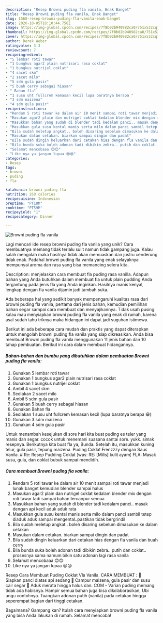 ```yaml
---
description: "Resep Browni puding fla vanila, Enak Banget"
title: "Resep Browni puding fla vanila, Enak Banget"
slug: 1568-resep-browni-puding-fla-vanila-enak-banget
date: 2020-10-05T18:10:44.758Z
image: https://img-global.cpcdn.com/recipes/7f8b02b940982ca0/751x532cq70/browni-puding-fla-vanila-foto-resep-utama.jpg
thumbnail: https://img-global.cpcdn.com/recipes/7f8b02b940982ca0/751x532cq70/browni-puding-fla-vanila-foto-resep-utama.jpg
cover: https://img-global.cpcdn.com/recipes/7f8b02b940982ca0/751x532cq70/browni-puding-fla-vanila-foto-resep-utama.jpg
author: Derek Weber
ratingvalue: 3.3
reviewcount: 7
recipeingredient:
- "5 lembar roti tawar"
- "1 bungkus agar2 plain nutrisari rasa coklat"
- "1 bungkus nutrijel coklat"
- "4 sacet skm"
- "2 sacet milo"
- "5 sdm gula pasir"
- "5 buah cerry sebagai hiasan"
- " Bahan fla"
- "1 susu uht fullcrem kemasan kecil lupa baratnya berapa "
- "3 sdm maizena"
- "4 sdm gula pasir"
recipeinstructions:
- "Rendam 5 roti tawar ke dalam air 10 menit sampai roti tawar menjadi lunak banget kemudian blender sampai halus"
- "Masukan agar2 plain dan nutrigel coklat kedalam blender mix dengan roti tawar tadi sampai bahan tercanpur semua"
- "Masukkan bahan yang sudah di blender tadi kedalam panci.. masak dengan api kecil aduk aduk rata"
- "Masukkan gula susu kental manis serta milo dalam panci sambil tetep diaduk aduk sampai mengental..pastikan tidak bergrindil"
- "Bila sudah meletup angkat.. boleh disaring sebelum dimasukan ke dalam cetakan"
- "Masukan dalam cetakan. biarkan sampai dingin dan padat"
- "Bila sudah dingin keluarkan dari cetakan hias dengan fla vanila dan buah cerry"
- "Bila bunda suka boleh adonan tadi dibikin zebra.. putih dan coklat.. prosesnya sama namum bikin satu adonan lagi rasa vanila"
- "Selamat mencobaaa 😊😊"
- "Like nya ya jangan lupaa 😍😍"
categories:
- Resep
tags:
- browni
- puding
- fla

katakunci: browni puding fla 
nutrition: 260 calories
recipecuisine: Indonesian
preptime: "PT18M"
cooktime: "PT59M"
recipeyield: "1"
recipecategory: Dinner

---
```



![Browni puding fla vanila](https://img-global.cpcdn.com/recipes/7f8b02b940982ca0/751x532cq70/browni-puding-fla-vanila-foto-resep-utama.jpg)

Lagi mencari ide resep browni puding fla vanila yang unik? Cara membuatnya memang tidak terlalu sulit namun tidak gampang juga. Kalau salah mengolah maka hasilnya tidak akan memuaskan dan justru cenderung tidak enak. Padahal browni puding fla vanila yang enak selayaknya mempunyai aroma dan rasa yang bisa memancing selera kita.

Description: menjelaskan cara membuat fla puding rasa vanilla. Adapun bahan yang Anda butuhkan dalam membuat fla untuk plain pudding Anda tergantung pada jenis fla yang Anda inginkan. Hasilnya manis kenyal, lengkap dengan fla vanila dijamin jadi tambah suka.

Ada beberapa hal yang sedikit banyak mempengaruhi kualitas rasa dari browni puding fla vanila, pertama dari jenis bahan, kemudian pemilihan bahan segar sampai cara membuat dan menyajikannya. Tidak usah pusing kalau mau menyiapkan browni puding fla vanila yang enak di rumah, karena asal sudah tahu triknya maka hidangan ini dapat jadi suguhan istimewa.


Berikut ini ada beberapa cara mudah dan praktis yang dapat diterapkan untuk mengolah browni puding fla vanila yang siap dikreasikan. Anda bisa membuat Browni puding fla vanila menggunakan 11 jenis bahan dan 10 tahap pembuatan. Berikut ini cara dalam membuat hidangannya.

<!--inarticleads1-->

##### Bahan-bahan dan bumbu yang dibutuhkan dalam pembuatan Browni puding fla vanila:

1. Gunakan 5 lembar roti tawar
1. Gunakan 1 bungkus agar2 plain nutrisari rasa coklat
1. Gunakan 1 bungkus nutrijel coklat
1. Ambil 4 sacet skm
1. Sediakan 2 sacet milo
1. Ambil 5 sdm gula pasir
1. Gunakan 5 buah cerry sebagai hiasan
1. Gunakan  Bahan fla
1. Sediakan 1 susu uht fullcrem kemasan kecil (lupa baratnya berapa 😀)
1. Gunakan 3 sdm maizena
1. Gunakan 4 sdm gula pasir


Untuk menambah kesejukan di sore hari kita buat puding es teler yang manis dan segar. cocok untuk menemani suasana santai sore. yukk. simak resepnya. Berikutnya kita buat fla ya, Bunda. Setelah itu, masukkan kuning telur, gula pasir, tepung maizena. Puding Coklat Frenzzzy dengan Saus Vanila. # Re: Resep Pudding Coklat (was: RE: [Milis] kulit ayam) FLA: Masak susu, gula, dan coklat bubuk sampai mendidih. 

<!--inarticleads2-->

##### Cara membuat Browni puding fla vanila:

1. Rendam 5 roti tawar ke dalam air 10 menit sampai roti tawar menjadi lunak banget kemudian blender sampai halus
1. Masukan agar2 plain dan nutrigel coklat kedalam blender mix dengan roti tawar tadi sampai bahan tercanpur semua
1. Masukkan bahan yang sudah di blender tadi kedalam panci.. masak dengan api kecil aduk aduk rata
1. Masukkan gula susu kental manis serta milo dalam panci sambil tetep diaduk aduk sampai mengental..pastikan tidak bergrindil
1. Bila sudah meletup angkat.. boleh disaring sebelum dimasukan ke dalam cetakan
1. Masukan dalam cetakan. biarkan sampai dingin dan padat
1. Bila sudah dingin keluarkan dari cetakan hias dengan fla vanila dan buah cerry
1. Bila bunda suka boleh adonan tadi dibikin zebra.. putih dan coklat.. prosesnya sama namum bikin satu adonan lagi rasa vanila
1. Selamat mencobaaa 😊😊
1. Like nya ya jangan lupaa 😍😍


Resep Cara Membuat Puding Coklat Vla Vanila. CARA MEMBUAT :  Siapkan panci diatas api sedang  Campur maizena, gula pasir dan susu cair segar  Aduk merata hingga halus dan. COM - Varian puding memang tidak ada habisnya. Hampir semua bahan juga bisa dikolaborasikan, Ubi ungu contohnya. Tuangkan adonan putih (vanila) pada cetakan hingga seperempat bagian dari tinggi cetakan. 

Bagaimana? Gampang kan? Itulah cara menyiapkan browni puding fla vanila yang bisa Anda lakukan di rumah. Selamat mencoba!

